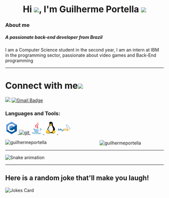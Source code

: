 <h1 align="center">Hi <img src="https://github.com/TheDudeThatCode/TheDudeThatCode/raw/master/Assets/Hi.gif" width="29px" style="max-width:100%;">, I'm Guilherme Portella  <img src="https://github.com/TheDudeThatCode/TheDudeThatCode/raw/master/Assets/Earth.gif" width="24px" style="max-width:100%;"></h1>

### About me
<h5>A passionate back-end developer from Brazil</h5>
I am a Computer Science student in the second year, I am an intern at IBM in the programming sector, passionate about video games and Back-End programming

------------------------------------------------------------------------------------------------------

### <h1>Connect with me<img src="https://github.com/TheDudeThatCode/TheDudeThatCode/raw/master/Assets/Handshake.gif" height="32px" style="max-width:100%;"></h1>
[<img src="https://img.shields.io/badge/linkedin-%230077B5.svg?&style=for-the-badge&logo=linkedin&logoColor=white" />](https://www.linkedin.com/in/guilhermeportella-1997a008/)
[![Gmail Badge](https://img.shields.io/badge/Gmail-D14836?style=for-the-badge&logo=gmail&logoColor=white&link=mailto:guilhermeportella2@gmail.com)](mailto:guilhermeportella2@gmail.com)




<h3 align="left">Languages and Tools:</h3> 
<p align="left"> <a href="https://www.cprogramming.com/" target="_blank"> <img src="https://raw.githubusercontent.com/devicons/devicon/master/icons/c/c-original.svg" alt="c" width="40" height="40"/> </a> <a href="https://git-scm.com/" target="_blank"> <img src="https://www.vectorlogo.zone/logos/git-scm/git-scm-icon.svg" alt="git" width="40" height="40"/> </a> <a href="https://www.java.com" target="_blank"> <img src="https://raw.githubusercontent.com/devicons/devicon/master/icons/java/java-original.svg" alt="java" width="40" height="40"/> </a> <a href="https://www.linux.org/" target="_blank"> <img src="https://raw.githubusercontent.com/devicons/devicon/master/icons/linux/linux-original.svg" alt="linux" width="40" height="40"/> </a> <a href="https://www.mysql.com/" target="_blank"> <img src="https://raw.githubusercontent.com/devicons/devicon/master/icons/mysql/mysql-original-wordmark.svg" alt="mysql" width="40" height="40"/> </a> </p>


<img align="left" width="300px" src="https://github-readme-stats.vercel.app/api/top-langs?username=guilhermeportella&show_icons=true&locale=en&layout=compact" alt="guilhermeportella"/>
<img align="center" width="500px" src="https://github-readme-stats.vercel.app/api?username=guilhermeportella&show_icons=true&locale=en" alt="guilhermeportella"/>

----------------------------------------------------------------------

 ![Snake animation](https://github.com/GuilhermePortella)


----------------------------------------------------------------------
 ##   Here is a random joke that'll make you laugh!
 ![Jokes Card](https://readme-jokes.vercel.app/api)
